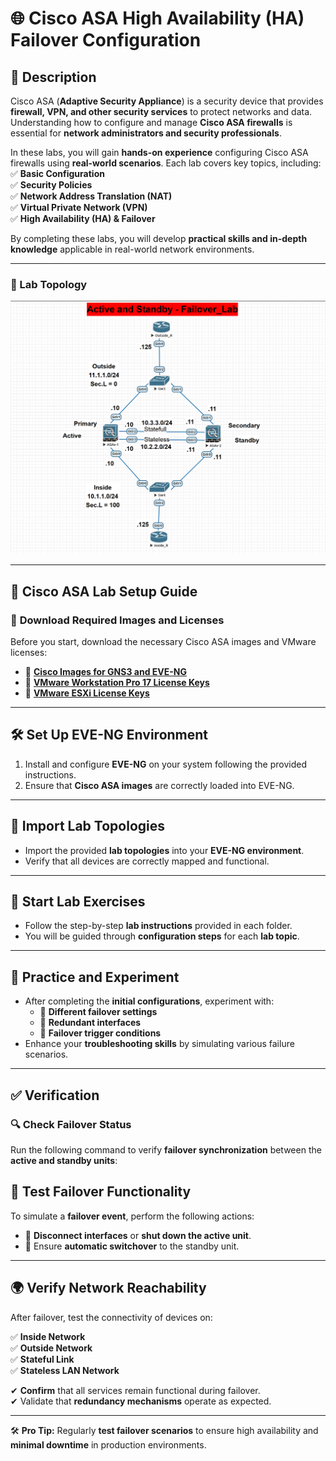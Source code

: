 # 🌐 Cisco ASA High Availability (HA) Failover Configuration  

## 📌 Description  
Cisco ASA (**Adaptive Security Appliance**) is a security device that provides **firewall, VPN, and other security services** to protect networks and data. Understanding how to configure and manage **Cisco ASA firewalls** is essential for **network administrators and security professionals**.  

In these labs, you will gain **hands-on experience** configuring Cisco ASA firewalls using **real-world scenarios**. Each lab covers key topics, including:  
✅ **Basic Configuration**  
✅ **Security Policies**  
✅ **Network Address Translation (NAT)**  
✅ **Virtual Private Network (VPN)**  
✅ **High Availability (HA) & Failover**  

By completing these labs, you will develop **practical skills and in-depth knowledge** applicable in real-world network environments.  

---

### **🔧 Lab Topology**  
![Lab Topology](https://github.com/hegdepavankumar/cisco-asa-firewall-training/raw/main/Courses/All%20Labs/Topologies_Image/Active%20and%20Standby%20-%20Failover_Lab.PNG)  

---

## 🚀 Cisco ASA Lab Setup Guide  

### 🔹 **Download Required Images and Licenses**  
Before you start, download the necessary Cisco ASA images and VMware licenses:  

- 🔗 **[Cisco Images for GNS3 and EVE-NG](#)**  
- 🔗 **[VMware Workstation Pro 17 License Keys](#)**  
- 🔗 **[VMware ESXi License Keys](#)**  

---

## 🛠️ Set Up EVE-NG Environment  
1. Install and configure **EVE-NG** on your system following the provided instructions.  
2. Ensure that **Cisco ASA images** are correctly loaded into EVE-NG.  

---

## 📂 Import Lab Topologies  
- Import the provided **lab topologies** into your **EVE-NG environment**.  
- Verify that all devices are correctly mapped and functional.  

---

## 📝 Start Lab Exercises  
- Follow the step-by-step **lab instructions** provided in each folder.  
- You will be guided through **configuration steps** for each **lab topic**.  

---

## 🔬 Practice and Experiment  
- After completing the **initial configurations**, experiment with:  
  - 🔹 **Different failover settings**  
  - 🔹 **Redundant interfaces**  
  - 🔹 **Failover trigger conditions**  
- Enhance your **troubleshooting skills** by simulating various failure scenarios.  

---

## ✅ Verification  

### 🔍 **Check Failover Status**  
Run the following command to verify **failover synchronization** between the **active and standby units**:  

## 🔄 Test Failover Functionality  
To simulate a **failover event**, perform the following actions:  

- 🔹 **Disconnect interfaces** or **shut down the active unit**.  
- 🔹 Ensure **automatic switchover** to the standby unit.  

---

## 🌍 Verify Network Reachability  
After failover, test the connectivity of devices on:  

✅ **Inside Network**  
✅ **Outside Network**  
✅ **Stateful Link**  
✅ **Stateless LAN Network**  

✔ **Confirm** that all services remain functional during failover.  
✔ Validate that **redundancy mechanisms** operate as expected.  

---

🛠️ **Pro Tip:** Regularly **test failover scenarios** to ensure high availability and **minimal downtime** in production environments.

